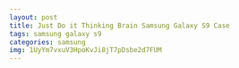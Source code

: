 ```yaml
---
layout: post
title: Just Do it Thinking Brain Samsung Galaxy S9 Case
tags: samsung galaxy s9
categories: samsung
img: 1UyYm7vxuV3HpoKvJi8jT7pDsbe2d7FUM
---
```

